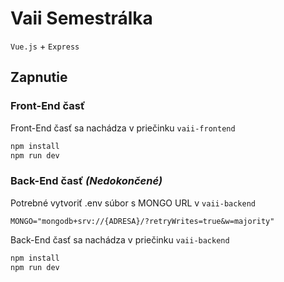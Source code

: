 # **Vaii Semestrálka**

`Vue.js` + `Express`

## **Zapnutie**

### **Front-End časť**

Front-End časť sa nachádza v priečinku `vaii-frontend`
```bash
npm install
npm run dev
```

### **Back-End časť** *(Nedokončené)*

Potrebné vytvoriť .env súbor s MONGO URL v `vaii-backend`
```env
MONGO="mongodb+srv://{ADRESA}/?retryWrites=true&w=majority"
```

Back-End časť sa nachádza v priečinku `vaii-backend`
```bash
npm install
npm run dev
```
